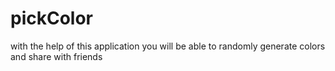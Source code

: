 # pickColor
with the help of this application you will be able to randomly generate colors and share with friends
